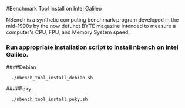 #Benchmark Tool Install on Intel Galileo
  
NBench is a synthetic computing benchmark program developed in the mid-1990s by the now defunct BYTE magazine intended to measure a computer's CPU, FPU, and Memory System speed.
  
### Run appropriate installation script to install nbench on Intel Galileo.
  
  
####Debian

      ./nbench_tool_install_debian.sh
      
####Poky

      ./nbench_tool_install_poky.sh
